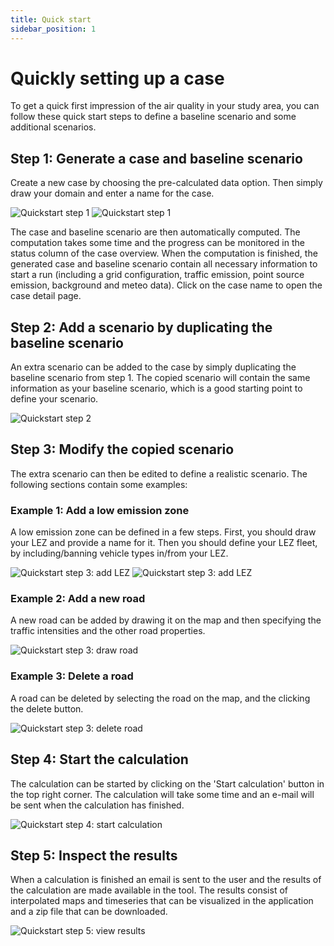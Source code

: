 ```yaml
---
title: Quick start
sidebar_position: 1
---
```


# Quickly setting up a case

To get a quick first impression of the air quality in your study area, you can follow these quick start steps to define a baseline scenario and some additional scenarios.

## Step 1: Generate a case and baseline scenario

Create a new case by choosing the pre-calculated data option. Then simply draw your domain and enter a name for the case.

![Quickstart step 1](./images/quickstart1_case_name_type.png)
![Quickstart step 1](./images/quickstart1_case_polygon.png)

The case and baseline scenario are then automatically computed. The computation takes some time and the progress can be monitored in the status column of the case overview. When the computation is finished, the generated case and baseline scenario contain all necessary information to start a run (including a grid configuration, traffic emission, point source emission, background and meteo data). Click on the case name to open the case detail page.

## Step 2: Add a scenario by duplicating the baseline scenario

An extra scenario can be added to the case by simply duplicating the baseline scenario from step 1. The copied scenario will contain the same information as your baseline scenario, which is a good starting point to define your scenario.

![Quickstart step 2](./images/quickstart2_scenario_duplicate.png)

## Step 3: Modify the copied scenario

The extra scenario can then be edited to define a realistic scenario. The following sections contain some examples:

### Example 1: Add a low emission zone

A low emission zone can be defined in a few steps. First, you should draw your LEZ and provide a name for it. Then you should define your LEZ fleet, by including/banning vehicle types in/from your LEZ.

![Quickstart step 3: add LEZ](./images/quickstart3_lez_name_polygon.png)
![Quickstart step 3: add LEZ](./images/quickstart3_lez_vehicle_restrictions.png)

### Example 2: Add a new road

A new road can be added by drawing it on the map and then specifying the traffic intensities and the other road properties.

![Quickstart step 3: draw road](./images/quickstart3_draw_road.png)

### Example 3: Delete a road

A road can be deleted by selecting the road on the map, and the clicking the delete button.

![Quickstart step 3: delete road](./images/quickstart3_delete_road.png)

## Step 4: Start the calculation

The calculation can be started by clicking on the 'Start calculation' button in the top right corner. The calculation will take some time and an e-mail will be sent when the calculation has finished.

![Quickstart step 4: start calculation](./images/quickstart4_start_calculation.png)

## Step 5: Inspect the results

When a calculation is finished an email is sent to the user and the results of the calculation are made available in the tool. The results consist of interpolated maps and timeseries that can be visualized in the application and a zip file that can be downloaded.

![Quickstart step 5: view results](./images/quickstart5_results.png)
